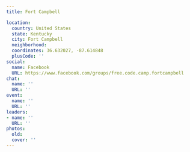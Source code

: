 ```yaml
---
title: Fort Campbell

location:
  country: United States
  state: Kentucky
  city: Fort Campbell
  neighborhood: 
  coordinates: 36.632027, -87.614848
  plusCode: ''
social:
  name: Facebook
  URL: https://www.facebook.com/groups/free.code.camp.fortcampbell
chat:
  name: ''
  URL: ''
event:
  name: ''
  URL: ''
leaders:
- name: ''
  URL: ''
photos:
  old: 
  cover: ''
---
```

